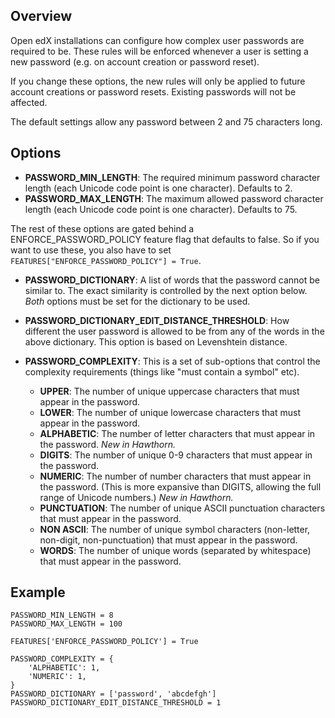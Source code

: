## Overview

Open edX installations can configure how complex user passwords are required to be. These rules will be enforced whenever a user is setting a new password (e.g. on account creation or password reset).

If you change these options, the new rules will only be applied to future account creations or password resets. Existing passwords will not be affected.

The default settings allow any password between 2 and 75 characters long.

## Options

* **PASSWORD_MIN_LENGTH**: The required minimum password character length (each Unicode code point is one character). Defaults to 2.
* **PASSWORD_MAX_LENGTH**: The maximum allowed password character length (each Unicode code point is one character). Defaults to 75.

The rest of these options are gated behind a ENFORCE_PASSWORD_POLICY feature flag that defaults to false. So if you want to use these, you also have to set `FEATURES["ENFORCE_PASSWORD_POLICY"] = True`. 

* **PASSWORD_DICTIONARY**: A list of words that the password cannot be similar to. The exact similarity is controlled by the next option below.  _Both_ options must be set for the dictionary to be used.
* **PASSWORD_DICTIONARY_EDIT_DISTANCE_THRESHOLD**: How different the user password is allowed to be from any of the words in the above dictionary. This option is based on Levenshtein distance.

* **PASSWORD_COMPLEXITY**: This is a set of sub-options that control the complexity requirements (things like "must contain a symbol" etc).
  - **UPPER**: The number of unique uppercase characters that must appear in the password.
  - **LOWER**: The number of unique lowercase characters that must appear in the password.
  - **ALPHABETIC**: The number of letter characters that must appear in the password. _New in Hawthorn._
  - **DIGITS**: The number of unique 0-9 characters that must appear in the password.
  - **NUMERIC**: The number of number characters that must appear in the password. (This is more expansive than DIGITS, allowing the full range of Unicode numbers.) _New in Hawthorn._
  - **PUNCTUATION**: The number of unique ASCII punctuation characters that must appear in the password.
  - **NON ASCII**: The number of unique symbol characters (non-letter, non-digit, non-punctuation) that must appear in the password.
  - **WORDS**: The number of unique words (separated by whitespace) that must appear in the password.

## Example

```
PASSWORD_MIN_LENGTH = 8
PASSWORD_MAX_LENGTH = 100

FEATURES['ENFORCE_PASSWORD_POLICY'] = True

PASSWORD_COMPLEXITY = {
    'ALPHABETIC': 1,
    'NUMERIC': 1,
}
PASSWORD_DICTIONARY = ['password', 'abcdefgh']
PASSWORD_DICTIONARY_EDIT_DISTANCE_THRESHOLD = 1
```